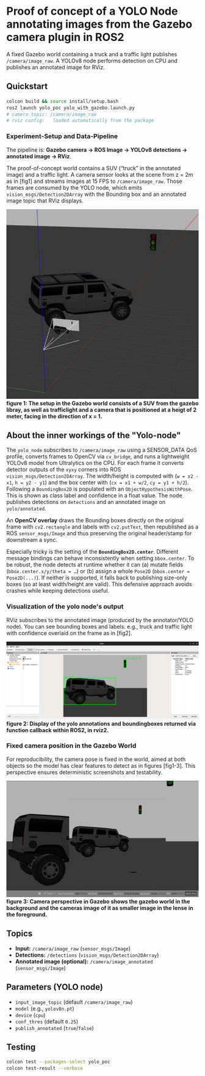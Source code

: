 # Proof of concept of a YOLO Node annotating images from the Gazebo camera plugin in ROS2

A fixed Gazebo world containing a truck and a traffic light publishes `/camera/image_raw`.
A YOLOv8 node performs detection on CPU and publishes an annotated image for RViz.

## Quickstart
```bash
colcon build && source install/setup.bash
ros2 launch yolo_poc yolo_with_gazebo.launch.py
# camera topic: /camera/image_raw
# rviz config:   loaded automatically from the package
```

### Experiment-Setup and Data-Pipeline
The pipeline is: **Gazebo camera → ROS Image → YOLOv8 detections → annotated image → RViz**.

The proof-of-concept world contains a SUV (“truck” in the annotated image) and a traffic light. A camera sensor looks at the scene from z = 2m as in [fig1] and streams images at 15 FPS to `/camera/image_raw`. Those frames are consumed by the YOLO node, which emits `vision_msgs/Detection2DArray` with the Bounding box and an annotated image topic that RViz displays.

<a id="fig1"></a>
[![POC setup](docs/poc-setup_in-gazebo-with-yolo_truck-setup.png)](docs/poc-setup_in-gazebo-with-yolo_truck-setup.png)
**figure 1: The setup in the Gazebo world consists of a SUV from the gazebo libray, as well as trafficlight and a camera that is positioned at a heigt of 2 meter, facing in the direction of x =  1.**

## About the inner workings of the "Yolo-node"

The `yolo_node` subscribes to `/camera/image_raw` using a SENSOR_DATA QoS profile, converts frames to OpenCV via `cv_bridge`, and runs a lightweight YOLOv8 model from Ultralytics on the CPU. For each frame it converts detector outputs of the `xyxy` corners into ROS `vision_msgs/Detection2DArray`. The width/height is computed with (`w = x2 - x1`, `h = y2 - y1`) and the box center with (`cx = x1 + w/2`, `cy = y1 + h/2`). Following a  `BoundingBox2D` is populated with an `ObjectHypothesisWithPose`. This is shown as class label and confidence in a float value. The node publishes detections on `detections` and an annotated image on `yolo/annotated`.

An **OpenCV overlay** draws the Bounding boxes directly on the original frame with `cv2.rectangle` and labels with `cv2.putText`, then republished as a ROS `sensor_msgs/Image` and thus preserving the original header/stamp for downstream a sync.

Especially tricky is the setting of the  **`BoundingBox2D.center`**. Different message bindings can behave inconsistently when setting `bbox.center`. To be robust, the node detects at runtime whether it can (a) mutate fields (`bbox.center.x/y/theta = …`) or (b) assign a whole `Pose2D` (`bbox.center = Pose2D(...)`). If neither is supported, it falls back to publishing size-only boxes (so at least width/height are valid). This defensive approach avoids crashes while keeping detections useful.

### Visualization of the yolo node's output 
RViz subscribes to the annotated image (produced by the annotator/YOLO node). You can see bounding boxes and labels: e.g., truck and traffic light with confidence overlaid on the frame as in [fig2]. 

<a id="fig2"></a>
[![RViz annotated image](docs/yolo-annotated-image_in_rviz.png)](docs/yolo-annotated-image_in_rviz.png)
**figure 2: Display of the yolo annotations and boundingboxes returned via function callback within ROS2, in rviz2.**

### Fixed camera position in the Gazebo World
For reproducibility, the camera pose is fixed in the world, aimed at both objects so the model has clear features to detect as in figures [fig1-3]. This perspective ensures deterministic screenshots and testability.

<a id="fig3"></a>
[![Camera perspective](docs/camera-perspective-in-gazebo-with-yolo_truck-setup.png)](docs/camera-perspective-in-gazebo-with-yolo_truck-setup.png)
**figure 3: Camera perspective in Gazebo shows the gazebo world in the background and the cameras image of it as smaller image in the lense in the foreground.**

## Topics
- **Input:** `/camera/image_raw` (`sensor_msgs/Image`)
- **Detections:** `/detections` (`vision_msgs/Detection2DArray`)
- **Annotated image (optional):** `/camera/image_annotated` (`sensor_msgs/Image`)

## Parameters (YOLO node)
- `input_image_topic` (default `/camera/image_raw`)
- `model` (e.g., `yolov8n.pt`)
- `device` (`cpu`)
- `conf_thres` (default `0.25`)
- `publish_annotated` (`true`/`false`)

## Testing
```bash
colcon test --packages-select yolo_poc
colcon test-result --verbose
```


